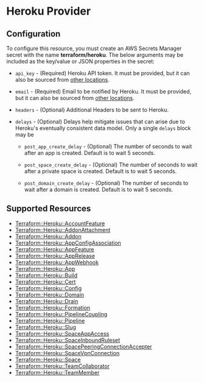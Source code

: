 # Heroku Provider

## Configuration

To configure this resource, you must create an AWS Secrets Manager secret with the name **terraform/heroku**. The below arguments may be included as the key/value or JSON properties in the secret:

* `api_key` - (Required) Heroku API token. It must be provided, but it can also
  be sourced from [other locations](#Authentication).

* `email` - (Required) Email to be notified by Heroku. It must be provided, but
  it can also be sourced from [other locations](#Authentication).

* `headers` - (Optional) Additional Headers to be sent to Heroku.

* `delays` - (Optional) Delays help mitigate issues that can arise due to
  Heroku's eventually consistent data model. Only a single `delays` block may be

  * `post_app_create_delay` - (Optional) The number of seconds to wait after an
    app is created. Default is to wait 5 seconds.

  * `post_space_create_delay` - (Optional) The number of seconds to wait after a
    private space is created. Default is to wait 5 seconds.

  * `post_domain_create_delay` - (Optional) The number of seconds to wait after
    a domain is created. Default is to wait 5 seconds.


## Supported Resources

* [Terraform::Heroku::AccountFeature](../resources/heroku/Terraform-Heroku-AccountFeature/docs/README.md)
* [Terraform::Heroku::AddonAttachment](../resources/heroku/Terraform-Heroku-AddonAttachment/docs/README.md)
* [Terraform::Heroku::Addon](../resources/heroku/Terraform-Heroku-Addon/docs/README.md)
* [Terraform::Heroku::AppConfigAssociation](../resources/heroku/Terraform-Heroku-AppConfigAssociation/docs/README.md)
* [Terraform::Heroku::AppFeature](../resources/heroku/Terraform-Heroku-AppFeature/docs/README.md)
* [Terraform::Heroku::AppRelease](../resources/heroku/Terraform-Heroku-AppRelease/docs/README.md)
* [Terraform::Heroku::AppWebhook](../resources/heroku/Terraform-Heroku-AppWebhook/docs/README.md)
* [Terraform::Heroku::App](../resources/heroku/Terraform-Heroku-App/docs/README.md)
* [Terraform::Heroku::Build](../resources/heroku/Terraform-Heroku-Build/docs/README.md)
* [Terraform::Heroku::Cert](../resources/heroku/Terraform-Heroku-Cert/docs/README.md)
* [Terraform::Heroku::Config](../resources/heroku/Terraform-Heroku-Config/docs/README.md)
* [Terraform::Heroku::Domain](../resources/heroku/Terraform-Heroku-Domain/docs/README.md)
* [Terraform::Heroku::Drain](../resources/heroku/Terraform-Heroku-Drain/docs/README.md)
* [Terraform::Heroku::Formation](../resources/heroku/Terraform-Heroku-Formation/docs/README.md)
* [Terraform::Heroku::PipelineCoupling](../resources/heroku/Terraform-Heroku-PipelineCoupling/docs/README.md)
* [Terraform::Heroku::Pipeline](../resources/heroku/Terraform-Heroku-Pipeline/docs/README.md)
* [Terraform::Heroku::Slug](../resources/heroku/Terraform-Heroku-Slug/docs/README.md)
* [Terraform::Heroku::SpaceAppAccess](../resources/heroku/Terraform-Heroku-SpaceAppAccess/docs/README.md)
* [Terraform::Heroku::SpaceInboundRuleset](../resources/heroku/Terraform-Heroku-SpaceInboundRuleset/docs/README.md)
* [Terraform::Heroku::SpacePeeringConnectionAccepter](../resources/heroku/Terraform-Heroku-SpacePeeringConnectionAccepter/docs/README.md)
* [Terraform::Heroku::SpaceVpnConnection](../resources/heroku/Terraform-Heroku-SpaceVpnConnection/docs/README.md)
* [Terraform::Heroku::Space](../resources/heroku/Terraform-Heroku-Space/docs/README.md)
* [Terraform::Heroku::TeamCollaborator](../resources/heroku/Terraform-Heroku-TeamCollaborator/docs/README.md)
* [Terraform::Heroku::TeamMember](../resources/heroku/Terraform-Heroku-TeamMember/docs/README.md)